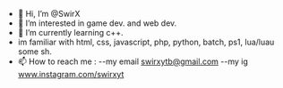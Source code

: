 - 👋 Hi, I’m @SwirX
- 👀 I’m interested in game dev. and web dev.
- 🌱 I’m currently learning c++.
- im familiar with html, css, javascript, php, python, batch, ps1, lua/luau some sh.
- 📫 How to reach me :
--my email swirxytb@gmail.com
--my ig www.instagram.com/swirxyt

<!---
SwirX/SwirX is a ✨ special ✨ repository because its `README.md` (this file) appears on your GitHub profile.
You can click the Preview link to take a look at your changes.
--->
